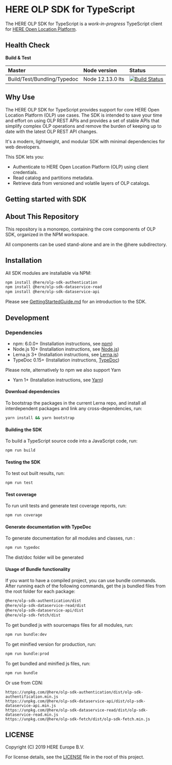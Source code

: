 # HERE OLP SDK for TypeScript

The HERE OLP SDK for TypeScript is a _work-in-progress_ TypeScript client for [HERE Open Location Platform](https://platform.here.com).

## Health Сheck

**Build & Test**

|   Master                       | Node version                    | Status                          |
| :----------------------------- | :------------------------------ |:------------------------------- |
| Build/Test/Bundling/Typedoc    | Node 12.13.0 lts                | [![Build Status](https://travis-ci.com/heremaps/here-olp-sdk-typescript.svg?branch=master)](https://travis-ci.com/heremaps/here-olp-sdk-typescript)   |

## Why Use

The HERE OLP SDK for TypeScript provides support for core HERE Open Location Platform (OLP) use cases. The SDK is intended to save your time and effort on using OLP REST APIs and provides a set of stable APIs that simplify complex OLP operations and remove the burden of keeping up to date with the latest OLP REST API changes.

It's a modern, lightweight, and modular SDK with minimal dependencies for web developers.

This SDK lets you:

* Authenticate to HERE Open Location Platform (OLP) using client credentials.
* Read catalog and partitions metadata.
* Retrieve data from versioned and volatile layers of OLP catalogs.

## Getting started with SDK

## About This Repository

This repository is a monorepo, containing the core components of OLP SDK, organized in the NPM workspace.

All components can be used stand-alone and are in the @here subdirectory.

## Installation

All SDK modules are installable via NPM:

```sh
npm install @here/olp-sdk-authentication
npm install @here/olp-sdk-dataservice-read
npm install @here/olp-sdk-dataservice-api
```
Please see [GettingStartedGuide.md](docs/GettingStartedGuide.md) for an introduction to the SDK.

## Development

### Dependencies

* npm: 6.0.0+ (Installation instructions, see [npm](https://www.npmjs.com/))
* Node.js 10+ (Installation instructions, see [Node.js](http://nodejs.org))
* Lerna.js 3+ (Installation instructions, see [Lerna.js](http://lerna.js.org))
* TypeDoc 0.15+ (Installation instructions, [TypeDoc](http://typedoc.org))

Please note, alternatively to npm we also support Yarn
* Yarn 1+ (Installation instructions, see [Yarn](http://yarnpkg.com))

#### Download dependencies

To bootstrap the packages in the current Lerna repo, and install all interdependent packages and link any cross-dependencies, run:

```sh
yarn install && yarn bootstrap
```

#### Building the SDK

To build a TypeScript source code into a JavaScript code, run:

```sh
npm run build
```

#### Testing the SDK

To test out built results, run:

```sh
npm run test
```

#### Test coverage

To run unit tests and generate test coverage reports, run:

```sh
npm run coverage
```

#### Generate documentation with TypeDoc

To generate documentation for all modules and classes, run :

```sh
npm run typedoc
```
The dist/doc folder will be generated

#### Usage of Bundle functionality

If you want to have a compiled project, you can use bundle commands. After running each of the following commands, get the js bundled files from the root folder for each package:

```sh
@here/olp-sdk-authentication/dist
@here/olp-sdk-dataservice-read/dist
@here/olp-sdk-dataservice-api/dist
@here/olp-sdk-fetch/dist
```

To get bundled js with sourcemaps files for all modules, run:

```sh
npm run bundle:dev
```

To get minified version for production, run:

```sh
npm run bundle:prod
```

To get bundled and minified js files, run:

```sh
npm run bundle
```

Or use from CDN:

```
https://unpkg.com/@here/olp-sdk-authentication/dist/olp-sdk-authentification.min.js
https://unpkg.com/@here/olp-sdk-dataservice-api/dist/olp-sdk-dataservice-api.min.js
https://unpkg.com/@here/olp-sdk-dataservice-read/dist/olp-sdk-dataservice-read.min.js
https://unpkg.com/@here/olp-sdk-fetch/dist/olp-sdk-fetch.min.js
```

## LICENSE

Copyright (C) 2019 HERE Europe B.V.

For license details, see the [LICENSE](LICENSE) file in the root of this project.
